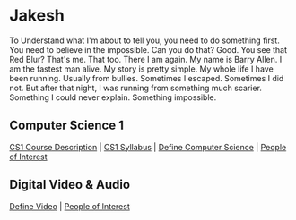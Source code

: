 # Jakesh
To Understand what I'm about to tell you, you need to do something first. You need to believe in the impossible. Can you do that? Good. You see that Red Blur? That's me. That too. There I am again. My name is Barry Allen. I am the fastest man alive. My story is pretty simple. My whole life I have been running. Usually from bullies. Sometimes I escaped. Sometimes I did not. But after that night, I was running from something much scarier. Something I could never explain. Something impossible.
## Computer Science 1
[CS1 Course Description](https://perezjac001.github.io/Jakesh/description) | 
[CS1 Syllabus](https://perezjac001.github.io/Jakesh/syllabus) | 
[Define Computer Science](https://perezjac001.github.io/Jakesh/whatiscompsci) | 
[People of Interest](https://perezjac001.github.io/Jakesh/peepofinterest)
## Digital Video & Audio
[Define Video](https://perezjac001.github.io/Jakesh/definevideo) | 
[People of Interest](https://perezjac001.github.io/Jakesh/peepofinterest)
